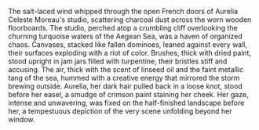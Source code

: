 The salt-laced wind whipped through the open French doors of Aurelia Celeste Moreau's studio, scattering charcoal dust across the worn wooden floorboards.  The studio, perched atop a crumbling cliff overlooking the churning turquoise waters of the Aegean Sea, was a haven of organized chaos.  Canvases, stacked like fallen dominoes, leaned against every wall, their surfaces exploding with a riot of color.  Brushes, thick with dried paint, stood upright in jam jars filled with turpentine, their bristles stiff and accusing.  The air, thick with the scent of linseed oil and the faint metallic tang of the sea, hummed with a creative energy that mirrored the storm brewing outside. Aurelia, her dark hair pulled back in a loose knot, stood before her easel, a smudge of crimson paint staining her cheek. Her gaze, intense and unwavering, was fixed on the half-finished landscape before her, a tempestuous depiction of the very scene unfolding beyond her window.
